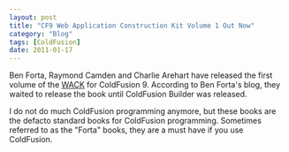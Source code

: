 ```yaml
---
layout: post
title: "CF9 Web Application Construction Kit Volume 1 Out Now"
category: "Blog"
tags: [ColdFusion]
date: 2011-01-17
---
```



Ben Forta, Raymond Camden and Charlie Arehart have released the first volume of the [WACK](http://forta.com/books/032166034X/ "WACK") for ColdFusion 9\. According to Ben Forta's blog, they waited to release the book until ColdFusion Builder was released.

I do not do much ColdFusion programming anymore, but these books are the defacto standard books for ColdFusion programming. Sometimes referred to as the "Forta" books, they are a must have if you use ColdFusion.